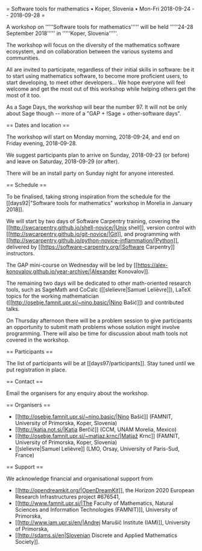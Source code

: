= Software tools for mathematics • Koper, Slovenia • Mon-Fri 2018-09-24 -- 2018-09-28 =

A workshop on '''''Software tools for mathematics''''' will be held
'''''24-28 September 2018''''' in '''''Koper, Slovenia'''''.

The workshop will focus on the diversity of the mathematics software ecosystem,
and on collaboration between the various systems and communities.

All are invited to participate, regardless of their initial skills in software:
be it to start using mathematics software, to become more proficient users, to
start developing, to meet other developers... We hope everyone will feel welcome
and get the most out of this workshop while helping others get the most of it too.

As a Sage Days, the workshop will bear the number 97. It will not be
only about Sage though -- more of a "GAP + !Sage + other-software days".

== Dates and location ==

The workshop will start on Monday morning, 2018-09-24, and end on Friday
evening, 2018-09-28.

We suggest participants plan to arrive on Sunday, 2018-09-23 (or before)
and leave on Saturday, 2018-09-29 (or after).  

There will be an install party on Sunday night for anyone interested.

== Schedule ==

To be finalised, taking strong inspiration from the schedule for the
[[days92|"Software tools for mathematics" workshop in Morelia in January 2018]].

We will start by two days of Software Carpentry training, covering the [[http://swcarpentry.github.io/shell-novice/|Unix shell]], version control with [[http://swcarpentry.github.io/git-novice/|Git]], and programming with [[http://swcarpentry.github.io/python-novice-inflammation/|Python]], delivered by [[https://software-carpentry.org/|Software Carpentry]] instructors.

The GAP mini-course on Wednesday will be led by [[https://alex-konovalov.github.io/year-archive/|Alexander Konovalov]].

The remaining two days will be dedicated to other math-oriented research tools, such as SageMath and CoCalc ([[slelievre|Samuel Lelièvre]]), LaTeX topics for the working mathematician ([[http://osebje.famnit.upr.si/~nino.basic/|Nino Bašić]]) and contributed talks.

On Thursday afternoon there will be a problem session to give participants an opportunity to submit math problems whose solution might involve programming. There will also be time for discussion about math tools not covered in the workshop.

== Participants ==

The list of participants will be at [[days97/participants]].
Stay tuned until we put registration in place.

== Contact ==

Email the organisers for any enquiry about the workshop.

== Organisers ==

  * [[http://osebje.famnit.upr.si/~nino.basic/|Nino Bašić]] (FAMNIT, University of Primorska, Koper, Slovenia)
  * [[http://katja.not.si/|Katja Berčič]] (CCM, UNAM Morelia, Mexico)
  * [[http://osebje.famnit.upr.si/~matjaz.krnc/|Matjaž Krnc]] (FAMNIT, University of Primorska, Koper, Slovenia)
  * [[slelievre|Samuel Lelièvre]] (LMO, Orsay, University of Paris-Sud, France)

== Support ==

We acknowledge financial and organisational support from

  * [[http://opendreamkit.org/|OpenDreamKit]], the Horizon 2020 European Research Infrastructures project #676541,
  * [[http://www.famnit.upr.si/|The Faculty of Mathematics, Natural Sciences and Information Technologies (FAMNIT)]], University of Primorska,
  * [[http://www.iam.upr.si/en/|Andrej Marušič Institute (IAM)]], University of Primorska,
  * [[http://sdams.si/en|Slovenian Discrete and Applied Mathematics Society]].
